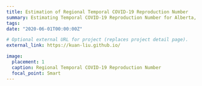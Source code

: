 ```yaml
---
title: Estimation of Regional Temporal COVID-19 Reproduction Number 
summary: Estimating Temporal COVID-19 Reproduction Number for Alberta, British Columbia, Ontario and Quebec as well as Montreal and Toronto.
tags:
date: "2020-06-01T00:00:00Z"

# Optional external URL for project (replaces project detail page).
external_link: https://kuan-liu.github.io/

image:
  placement: 1
  caption: Regional Temporal COVID-19 Reproduction Number
  focal_point: Smart
---
```



